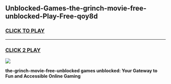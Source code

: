 
## Unblocked-Games-the-grinch-movie-free-unblocked-Play-Free-qoy8d
<h3>
<a href="https://premium76.site?title=the-grinch-movie-free-unblocked&ref=21A">CLICK TO PLAY</a></h3>
<hr>

<h3>
<a href="https://premium76.site?title=the-grinch-movie-free-unblocked&ref=21A">CLICK 2 PLAY</a>
  
</h3>

<a href="https://premium76.site?title=the-grinch-movie-free-unblocked&ref=21A"><img src="https://clearcache.store/games.png"></a>


**the-grinch-movie-free-unblocked games unblocked: Your Gateway to Fun and Accessible Online Gaming**
